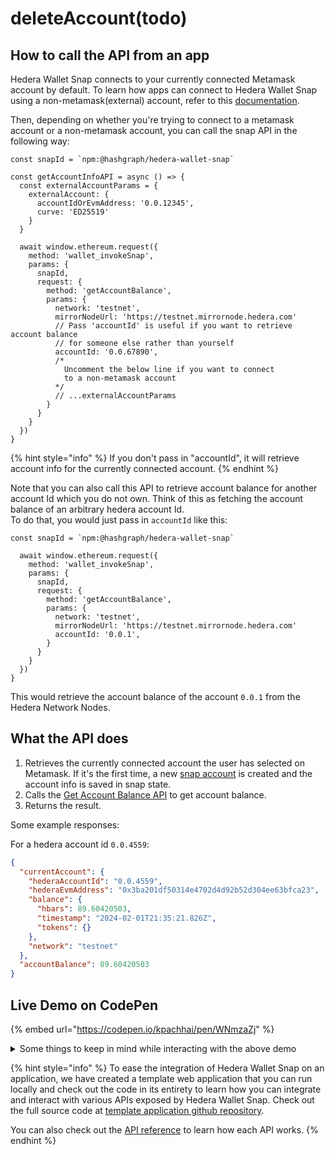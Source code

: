 # deleteAccount(todo)

## How to call the API from an app

Hedera Wallet Snap connects to your currently connected Metamask account by default. To learn how apps can connect to Hedera Wallet Snap using a non-metamask(external) account, refer to this [documentation](../#connecting-to-a-non-metamask-external-account).&#x20;

Then, depending on whether you're trying to connect to a metamask account or a non-metamask account, you can call the snap API in the following way:

```tsx
const snapId = `npm:@hashgraph/hedera-wallet-snap`

const getAccountInfoAPI = async () => {
  const externalAccountParams = {
    externalAccount: {
      accountIdOrEvmAddress: '0.0.12345',
      curve: 'ED25519'
    }
  }

  await window.ethereum.request({
    method: 'wallet_invokeSnap',
    params: {
      snapId,
      request: {
        method: 'getAccountBalance',
        params: {
          network: 'testnet',
          mirrorNodeUrl: 'https://testnet.mirrornode.hedera.com'
          // Pass 'accountId' is useful if you want to retrieve account balance
          // for someone else rather than yourself
          accountId: '0.0.67890', 
          /* 
            Uncomment the below line if you want to connect 
            to a non-metamask account
          */
          // ...externalAccountParams
        }
      }
    }
  })
}
```

{% hint style="info" %}
If you don't pass in "accountId", it will retrieve account info for the currently connected account.
{% endhint %}

Note that you can also call this API to retrieve account balance for another account Id which you do not own. Think of this as fetching the account balance of an arbitrary hedera account Id.\
To do that, you would just pass in `accountId` like this:

```tsx
const snapId = `npm:@hashgraph/hedera-wallet-snap`

  await window.ethereum.request({
    method: 'wallet_invokeSnap',
    params: {
      snapId,
      request: {
        method: 'getAccountBalance',
        params: {
          network: 'testnet',
          mirrorNodeUrl: 'https://testnet.mirrornode.hedera.com'
          accountId: '0.0.1',
        }
      }
    }
  })
}
```

This would retrieve the account balance of the account `0.0.1` from the Hedera Network Nodes.

## What the API does

1. Retrieves the currently connected account the user has selected on Metamask. If it's the first time, a new [snap account](../../snap-account.md) is created and the account info is saved in snap state.
2. Calls the [Get Account Balance API](https://docs.hedera.com/hedera/sdks-and-apis/sdks/accounts-and-hbar/get-account-balance) to get account balance.
3. Returns the result.

Some example responses:

For a hedera account id `0.0.4559`:

```json
{
  "currentAccount": {
    "hederaAccountId": "0.0.4559",
    "hederaEvmAddress": "0x3ba201df50314e4702d4d92b52d304ee63bfca23",
    "balance": {
      "hbars": 89.60420503,
      "timestamp": "2024-02-01T21:35:21.826Z",
      "tokens": {}
    },
    "network": "testnet"
  },
  "accountBalance": 89.60420503
}
```

## Live Demo on CodePen

{% embed url="https://codepen.io/kpachhai/pen/WNmzaZj" %}

<details>

<summary>Some things to keep in mind while interacting with the above demo</summary>

* If you're getting any errors with the live demo, make sure you go through the [FAQs](../../../basics/faqs.md) section to learn about what you may be missing. You need to install [Metamask](https://metamask.io/) in your browser for the live demo to work

</details>

{% hint style="info" %}
To ease the integration of Hedera Wallet Snap on an application, we have created a template web application that you can run locally and check out the code in its entirety to learn how you can integrate and interact with various APIs exposed by Hedera Wallet Snap. Check out the full source code at [template application github repository](https://github.com/hashgraph/hedera-metamask-snaps/tree/main/packages/hedera-wallet-snap/packages/site).

You can also check out the [API reference](../) to learn how each API works.
{% endhint %}
